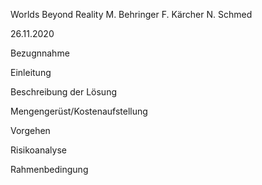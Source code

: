 Worlds Beyond Reality
M. Behringer F. Kärcher N. Schmed

26.11.2020

Bezugnnahme

Einleitung

Beschreibung der Lösung

Mengengerüst/Kostenaufstellung

Vorgehen

Risikoanalyse

Rahmenbedingung
